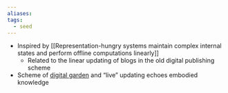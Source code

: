 ```yaml
---
aliases: 
tags:
  - seed
---
```

- Inspired by [[Representation-hungry systems maintain complex internal states and perform offline computations linearly]]
	- Related to the linear updating of blogs in the old digital publishing scheme
- Scheme of [digital garden](https://maggieappleton.com/garden-history) and “live” updating echoes embodied knowledge